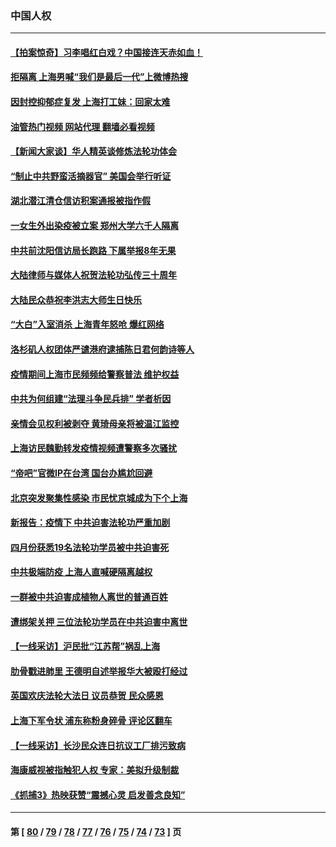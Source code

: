 ### 中国人权
---
#### [【拍案惊奇】习李唱红白戏？中国接连天赤如血！](../../pages/ncid278/n13735819.md?05140445) 
#### [拒隔离 上海男喊“我们是最后一代”上微博热搜](../../pages/ncid278/n13735808.md?05140445) 
#### [因封控抑郁症复发 上海打工妹：回家太难](../../pages/ncid278/n13735860.md?05140445) 
#### [油管热门视频 网站代理 翻墙必看视频](http://209.222.30.114:81/youtube.html?05140445)
#### [【新闻大家谈】华人精英谈修炼法轮功体会](../../pages/ncid278/n13735765.md?05140445) 
#### [“制止中共野蛮活摘器官” 美国会举行听证](../../pages/ncid278/n13735831.md?05140445) 
#### [湖北潜江清仓信访积案通报被指作假](../../pages/ncid278/n13735260.md?05140445) 
#### [一女生外出染疫被立案 郑州大学六千人隔离](../../pages/ncid278/n13735283.md?05140445) 
#### [中共前沈阳信访局长跑路 下属举报8年无果](../../pages/ncid278/n13734994.md?05140445) 
#### [大陆律师与媒体人祝贺法轮功弘传三十周年](../../pages/ncid278/n13735062.md?05140445) 
#### [大陆民众恭祝李洪志大师生日快乐](../../pages/ncid278/n13734810.md?05140445) 
#### [“大白”入室消杀 上海青年怒呛 爆红网络](../../pages/ncid278/n13734703.md?05140445) 
#### [洛杉矶人权团体严谴港府逮捕陈日君何韵诗等人](../../pages/ncid278/n13734767.md?05140445) 
#### [疫情期间上海市民频频给警察普法 维护权益](../../pages/ncid278/n13734139.md?05140445) 
#### [中共为何组建“法理斗争民兵排” 学者析因](../../pages/ncid278/n13734109.md?05140445) 
#### [亲情会见权利被剥夺 黄琦母亲将被温江监控](../../pages/ncid278/n13733499.md?05140445) 
#### [上海访民魏勤转发疫情视频遭警察多次骚扰](../../pages/ncid278/n13733148.md?05140445) 
#### [“帝吧”官微IP在台湾 国台办尴尬回避](../../pages/ncid278/n13733056.md?05140445) 
#### [北京突发聚集性感染 市民忧京城成为下个上海](../../pages/ncid278/n13732920.md?05140445) 
#### [新报告：疫情下 中共迫害法轮功严重加剧](../../pages/ncid278/n13732612.md?05140445) 
#### [四月份获悉19名法轮功学员被中共迫害死](../../pages/ncid278/n13731456.md?05140445) 
#### [中共极端防疫 上海人直喊硬隔离越权](../../pages/ncid278/n13732359.md?05140445) 
#### [一群被中共迫害成植物人离世的普通百姓](../../pages/ncid278/n13730316.md?05140445) 
#### [遭绑架关押 三位法轮功学员在中共迫害中离世](../../pages/ncid278/n13727134.md?05140445) 
#### [【一线采访】沪民批“江苏帮”祸乱上海](../../pages/ncid278/n13731242.md?05140445) 
#### [肋骨戳进肺里 王德明自述举报华大被殴打经过](../../pages/ncid278/n13730815.md?05140445) 
#### [英国欢庆法轮大法日 议员恭贺 民众感恩](../../pages/ncid278/n13730266.md?05140445) 
#### [上海下军令状 浦东称粉身碎骨 评论区翻车](../../pages/ncid278/n13729974.md?05140445) 
#### [【一线采访】长沙民众连日抗议工厂排污致病](../../pages/ncid278/n13729392.md?05140445) 
#### [海康威视被指触犯人权 专家：美拟升级制裁](../../pages/ncid278/n13729009.md?05140445) 
#### [《抓捕3》热映获赞“震撼心灵 启发善念良知”](../../pages/ncid278/n13729129.md?05140445) 

---
#### 第 [ [80](./80.md?05140445) / [79](./79.md?05140445) / [78](./78.md?05140445) / [77](./77.md?05140445) / [76](./76.md?05140445) / [75](./75.md?05140445) / [74](./74.md?05140445) / [73](./73.md?05140445) ] 页
